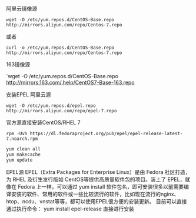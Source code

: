 

阿里云镜像源

`wget -O /etc/yum.repos.d/CentOS-Base.repo http://mirrors.aliyun.com/repo/Centos-7.repo`

或者

`curl -o /etc/yum.repos.d/CentOS-Base.repo http://mirrors.aliyun.com/repo/Centos-7.repo`

163镜像源

`wget -O /etc/yum.repos.d/CentOS-Base.repo http://mirrors.163.com/.help/CentOS7-Base-163.repo

安装EPEL 阿里云源

`wget -O /etc/yum.repos.d/epel.repo http://mirrors.aliyun.com/repo/epel-7.repo`

官方源直接安装CentOS/RHEL 7

`rpm -Uvh https://dl.fedoraproject.org/pub/epel/epel-release-latest-7.noarch.rpm`

```bash
yum clean all 
yum makecache 
yum update
```


EPEL源
EPEL（Extra Packages for Enterprise Linux）是由 Fedora 社区打造，为 RHEL 及衍生发行版如 CentOS等提供高质量软件包的项目。装上了 EPEL，就像在 Fedora 上一样，可以通过 yum install 软件包名，即可安装很多以前需要编译安装的软件、常用的软件或一些比较流行的软件，比如现在流行的nginx、htop、ncdu、vnstat等等，都可以使用EPEL很方便的安装更新。
目前可以直接通过执行命令： yum install epel-release 直接进行安装




